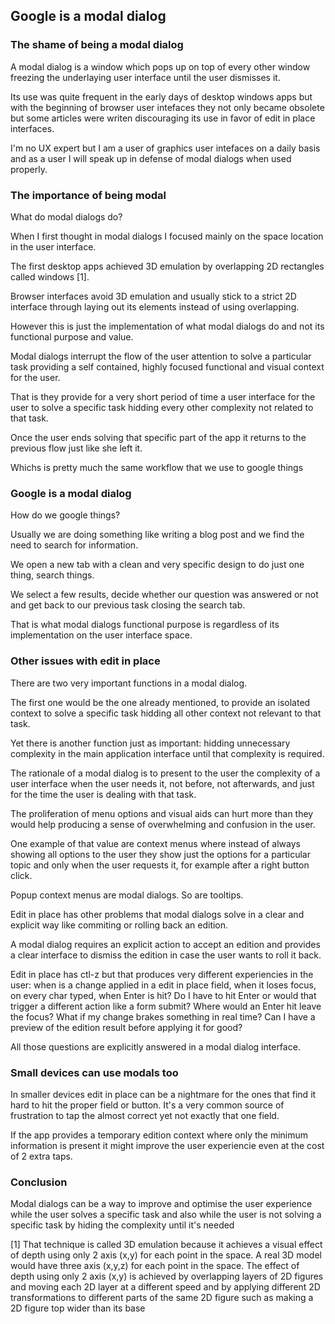 ## Google is a modal dialog

### The shame of being a modal dialog

A modal dialog is a window which pops up on top of every other window freezing the
underlaying user interface until the user dismisses it.

Its use was quite frequent in the early days of desktop windows apps but with the
beginning of browser user intefaces they not only became obsolete but some articles
were writen discouraging its use in favor of edit in place interfaces.

I'm no UX expert but I am a user of graphics user intefaces on a daily basis and
 as a user I will speak up in defense of modal dialogs when used properly.

### The importance of being modal

What do modal dialogs do?

When I first thought in modal dialogs I focused mainly on the space location
in the user interface.

The first desktop apps achieved 3D emulation by overlapping 2D rectangles called
windows [1].

Browser interfaces avoid 3D emulation and usually stick to a strict 2D interface
through laying out its elements instead of using overlapping.

However this is just the implementation of what modal dialogs do and not its functional
purpose and value.

Modal dialogs interrupt the flow of the user attention to solve a particular task
providing a self contained, highly focused functional and visual context for the user.

That is they provide for a very short period of time a user interface for the user
to solve a specific task hidding every other complexity not related to that task.

Once the user ends solving that specific part of the app it returns to the previous
flow just like she left it.

Whichs is pretty much the same workflow that we use to google things

### Google is a modal dialog

How do we google things?

Usually we are doing something like writing a blog post and we find the need to
search for information.

We open a new tab with a clean and very specific design to do just one thing,
search things.

We select a few results, decide whether our question was answered or not and get
back to our previous task closing the search tab.

That is what modal dialogs functional purpose is regardless of its implementation
on the user interface space.

### Other issues with edit in place

There are two very important functions in a modal dialog.

The first one would be the one already mentioned, to provide an isolated context
to solve a specific task hidding all other context not relevant to that task.

Yet there is another function just as important: hidding unnecessary complexity
in the main application interface until that complexity is required.

The rationale of a modal dialog is to present to the user the complexity of
a user interface when the user needs it, not before, not afterwards, and just for
the time the user is dealing with that task.

The proliferation of menu options and visual aids can hurt more than they would help
producing a sense of overwhelming and confusion in the user.

One example of that value are context menus where instead of always showing all options
to the user they show just the options for a particular topic and only when the user
requests it, for example after a right button click.

Popup context menus are modal dialogs. So are tooltips.

Edit in place has other problems that modal dialogs solve in a clear and explicit
way like commiting or rolling back an edition.

A modal dialog requires an explicit action to accept an edition and provides a clear
interface to dismiss the edition in case the user wants to roll it back.

Edit in place has ctl-z but that produces very different experiencies in the user: when is
a change applied in a edit in place field, when it loses focus, on every char typed,
when Enter is hit? Do I have to hit Enter or would that trigger a different action like
a form submit? Where would an Enter hit leave the focus? What if my change brakes
something in real time? Can I have a preview of the edition result before applying it for good?

All those questions are explicitly answered in a modal dialog interface.

### Small devices can use modals too

In smaller devices edit in place can be a nightmare for the ones that find it hard to
hit the proper field or button. It's a very common source of frustration to tap the
almost correct yet not exactly that one field.

If the app provides a temporary edition context where only the minimum information
is present it might improve the user experiencie even at the cost of 2 extra taps.

### Conclusion

Modal dialogs can be a way to improve and optimise the user experience while the
user solves a specific task and also while the user is not solving a specific
task by hiding the complexity until it's needed


[1] That technique is called 3D emulation because it achieves a visual effect of
depth using only 2 axis (x,y) for each point in the space. A real 3D model would
have three axis (x,y,z) for each point in the space. The effect of depth using
only 2 axis (x,y) is achieved by overlapping layers of 2D figures and moving each 2D
layer at a different speed and by applying different 2D transformations to different
parts of the same 2D figure such as making a 2D figure top wider than its base
